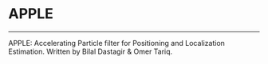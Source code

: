 # APPLE
*****************************************************************************

  APPLE: Accelerating Particle filter for Positioning and Localization Estimation.
                            Written  by Bilal Dastagir & Omer Tariq.


